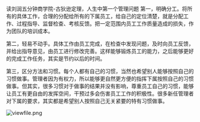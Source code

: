 读刘润五分钟商学院-古狄逊定理，人生中第一个管理问题
第一，明确分工。将所有的具体工作，合理的分配给所有的下属员工，给自己的定位清楚，就是分配工作、过程指导、监督检查、考核反馈。把一定范围内员工工作质量造成的损失，作为团队的培训成本。

第二，轻易不动手。具体工作由员工完成，在检查中发现问题，及时向员工反馈，并给出指导意见，由员工进行修改完善。这样能够锻炼员工的能力，之后能够更好的完成工作任务，其实是节约以后的时间。

第三，区分方法和习惯。每个人都有自己的习惯，当然也希望别人能够按照自己的习惯做事。管理者因为有权力，所以能够更自然更方便的指挥下属按照自己的习惯做事。但其实，很多习惯对于做事的结果并没有影响，尊重员工自己的习惯，能够让员工有更自由的发挥空间，干预过多会伤害员工工作的积极性。很多新任管理者对下属的要求，其实都是希望别人按照自己无关紧要的特有习惯做事。

![viewfile.png](https://upload-images.jianshu.io/upload_images/15063932-d121a1207aa7a562.png?imageMogr2/auto-orient/strip%7CimageView2/2/w/1240)
